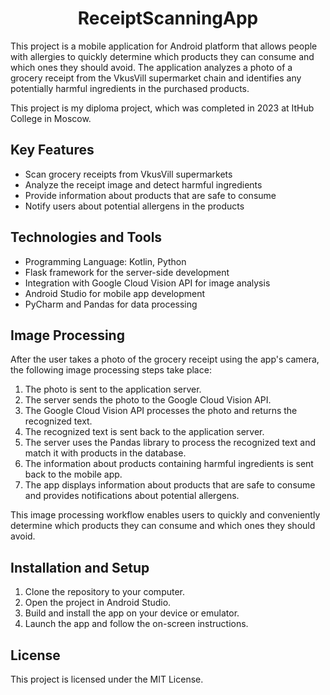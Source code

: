 <h1 align="center">ReceiptScanningApp</h1>

This project is a mobile application for Android platform that allows people with allergies to quickly determine which products they can consume and which ones they should avoid. The application analyzes a photo of a grocery receipt from the VkusVill supermarket chain and identifies any potentially harmful ingredients in the purchased products.

This project is my diploma project, which was completed in 2023 at ItHub College in Moscow.

## Key Features

- Scan grocery receipts from VkusVill supermarkets
- Analyze the receipt image and detect harmful ingredients
- Provide information about products that are safe to consume
- Notify users about potential allergens in the products

## Technologies and Tools

- Programming Language: Kotlin, Python
- Flask framework for the server-side development
- Integration with Google Cloud Vision API for image analysis
- Android Studio for mobile app development
- PyCharm and Pandas for data processing

## Image Processing

After the user takes a photo of the grocery receipt using the app's camera, the following image processing steps take place:

1. The photo is sent to the application server.
2. The server sends the photo to the Google Cloud Vision API.
3. The Google Cloud Vision API processes the photo and returns the recognized text.
4. The recognized text is sent back to the application server.
5. The server uses the Pandas library to process the recognized text and match it with products in the database.
6. The information about products containing harmful ingredients is sent back to the mobile app.
7. The app displays information about products that are safe to consume and provides notifications about potential allergens.

This image processing workflow enables users to quickly and conveniently determine which products they can consume and which ones they should avoid.

## Installation and Setup

1. Clone the repository to your computer.
2. Open the project in Android Studio.
3. Build and install the app on your device or emulator.
4. Launch the app and follow the on-screen instructions.

## License

This project is licensed under the MIT License.
